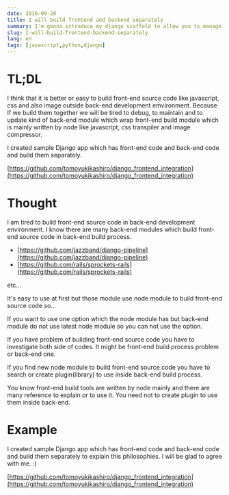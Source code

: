 ```yaml
---
date: 2016-09-28
title: I will build frontend and backend separately
summary: I'm gonna introduce my django scaffold to allow you to manage fron-end back-end separately
slug: I-will-build-frontend-backend-separately
lang: en
tags: [javascript,python,django]
---
```


# TL;DL

I think that it is better or easy to build front-end source code like javascript, css and also image outside back-end development emvironment. Because If we build them together we will be tired to debug, to maintain and to update kind of back-end module which wrap front-end build module which is mainly written by node like javascript, css transpiler and image compressor.

I created sample Django app which has front-end code and back-end code and build them separately.

[https://github.com/tomoyukikashiro/django_frontend_integration](https://github.com/tomoyukikashiro/django_frontend_integration)

# Thought

I am tired to build front-end source code in back-end development environment.
I know there are many back-end modules which build front-end source code in back-end build process.

- [https://github.com/jazzband/django-pipeline](https://github.com/jazzband/django-pipeline)
- [https://github.com/rails/sprockets-rails](https://github.com/rails/sprockets-rails)

etc...

It's easy to use at first but those module use node module to build front-end source code so...


If you want to use one option which the node module has but back-end module do not use latest node module so you can not use the option.


If you have problem of building front-end source code you have to investigate both side of codes. It might be front-end build process problem or back-end one.


If you find new node module to build front-end source code you have to search or create plugin(library) to use inside back-end build process.


You know front-end build tools are written by node mainly and there are many reference to explain or to use it. You need not to create plugin to use them inside back-end.

# Example

I created sample Django app which has front-end code and back-end code and build them separately to explain this philosophies.
I will be glad to agree with me. :)

[https://github.com/tomoyukikashiro/django_frontend_integration](https://github.com/tomoyukikashiro/django_frontend_integration)
